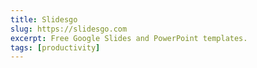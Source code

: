 ```yaml
---
title: Slidesgo
slug: https://slidesgo.com
excerpt: Free Google Slides and PowerPoint templates.
tags: [productivity]
---
```

